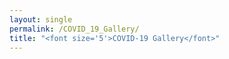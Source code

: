 ```yaml
---
layout: single
permalink: /COVID_19_Gallery/
title: "<font size='5'>COVID-19 Gallery</font>"
---
```


